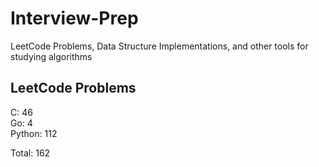 # Interview-Prep
LeetCode Problems, Data Structure Implementations, and other tools for studying algorithms

## LeetCode Problems
C:      46<br/>
Go:     4<br/>
Python: 112<br/>

Total:  162
